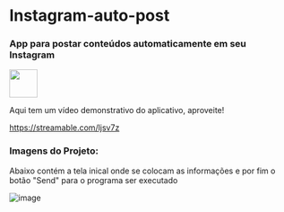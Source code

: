 # Instagram-auto-post
### App para postar conteúdos automaticamente em seu Instagram

<div>
  <img height="50cm" src=http://ForTheBadge.com/images/badges/made-with-python.svg>
</div>
  
Aqui tem um vídeo demonstrativo do aplicativo, aproveite!
  
https://streamable.com/ljsv7z

### Imagens do Projeto:

Abaixo contém a tela inical onde se colocam as informações e por fim o botão "Send" para o programa ser executado

![image](https://user-images.githubusercontent.com/108029211/189004529-d10a0e23-0e79-40a0-a3b7-ddc66092cbed.png)
